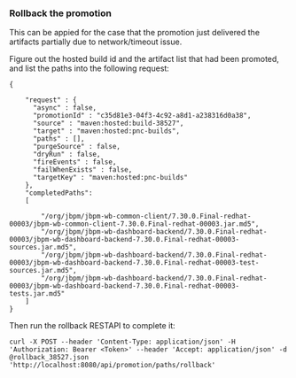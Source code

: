 ### Rollback the promotion

This can be appied for the case that the promotion just delivered the artifacts partially due to network/timeout issue. 

Figure out the hosted build id and the artifact list that had been promoted, and list the paths into the following request:

````
{

    "request" : {
      "async" : false,
      "promotionId" : "c35d81e3-04f3-4c92-a8d1-a238316d0a38",
      "source" : "maven:hosted:build-38527",
      "target" : "maven:hosted:pnc-builds",
      "paths" : [],
      "purgeSource" : false,
      "dryRun" : false,
      "fireEvents" : false,
      "failWhenExists" : false,
      "targetKey" : "maven:hosted:pnc-builds"
    },
    "completedPaths":
    [

        "/org/jbpm/jbpm-wb-common-client/7.30.0.Final-redhat-00003/jbpm-wb-common-client-7.30.0.Final-redhat-00003.jar.md5",
        "/org/jbpm/jbpm-wb-dashboard-backend/7.30.0.Final-redhat-00003/jbpm-wb-dashboard-backend-7.30.0.Final-redhat-00003-sources.jar.md5",
        "/org/jbpm/jbpm-wb-dashboard-backend/7.30.0.Final-redhat-00003/jbpm-wb-dashboard-backend-7.30.0.Final-redhat-00003-test-sources.jar.md5",
        "/org/jbpm/jbpm-wb-dashboard-backend/7.30.0.Final-redhat-00003/jbpm-wb-dashboard-backend-7.30.0.Final-redhat-00003-tests.jar.md5"
    ]
}
````

Then run the rollback RESTAPI to complete it:

````
curl -X POST --header 'Content-Type: application/json' -H 'Authorization: Bearer <Token>' --header 'Accept: application/json' -d @rollback_38527.json 'http://localhost:8080/api/promotion/paths/rollback'
````
